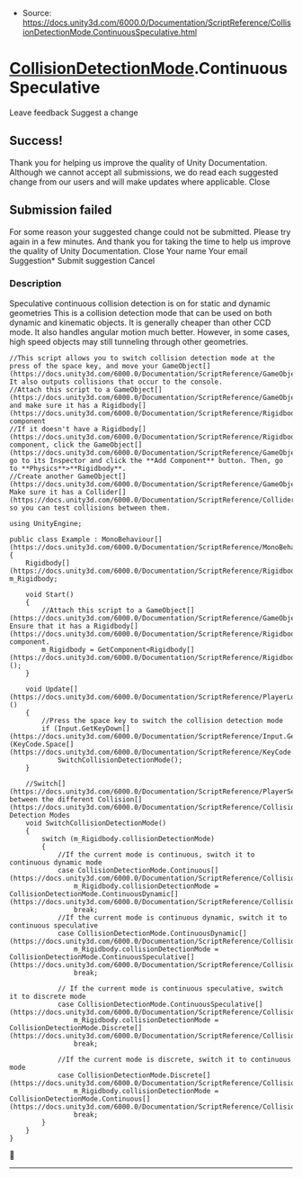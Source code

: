 * Source: https://docs.unity3d.com/6000.0/Documentation/ScriptReference/CollisionDetectionMode.ContinuousSpeculative.html

#  [CollisionDetectionMode](https://docs.unity3d.com/6000.0/Documentation/ScriptReference/CollisionDetectionMode.html).ContinuousSpeculative
Leave feedback
Suggest a change
## Success!
Thank you for helping us improve the quality of Unity Documentation. Although we cannot accept all submissions, we do read each suggested change from our users and will make updates where applicable.
Close
## Submission failed
For some reason your suggested change could not be submitted. Please <a>try again</a> in a few minutes. And thank you for taking the time to help us improve the quality of Unity Documentation.
Close
Your name Your email Suggestion* Submit suggestion
Cancel
### Description
Speculative continuous collision detection is on for static and dynamic geometries
This is a collision detection mode that can be used on both dynamic and kinematic objects. It is generally cheaper than other CCD mode. It also handles angular motion much better. However, in some cases, high speed objects may still tunneling through other geometries. 
```
//This script allows you to switch collision detection mode at the press of the space key, and move your GameObject[](https://docs.unity3d.com/6000.0/Documentation/ScriptReference/GameObject.html). It also outputs collisions that occur to the console.
//Attach this script to a GameObject[](https://docs.unity3d.com/6000.0/Documentation/ScriptReference/GameObject.html) and make sure it has a Rigidbody[](https://docs.unity3d.com/6000.0/Documentation/ScriptReference/Rigidbody.html) component
//If it doesn't have a Rigidbody[](https://docs.unity3d.com/6000.0/Documentation/ScriptReference/Rigidbody.html) component, click the GameObject[](https://docs.unity3d.com/6000.0/Documentation/ScriptReference/GameObject.html), go to its Inspector and click the **Add Component** button. Then, go to **Physics**>**Rigidbody**.
//Create another GameObject[](https://docs.unity3d.com/6000.0/Documentation/ScriptReference/GameObject.html). Make sure it has a Collider[](https://docs.unity3d.com/6000.0/Documentation/ScriptReference/Collider.html), so you can test collisions between them.  
  
using UnityEngine;  
  
public class Example : MonoBehaviour[](https://docs.unity3d.com/6000.0/Documentation/ScriptReference/MonoBehaviour.html)
{
    Rigidbody[](https://docs.unity3d.com/6000.0/Documentation/ScriptReference/Rigidbody.html) m_Rigidbody;  
  
    void Start()
    {
        //Attach this script to a GameObject[](https://docs.unity3d.com/6000.0/Documentation/ScriptReference/GameObject.html). Ensure that it has a Rigidbody[](https://docs.unity3d.com/6000.0/Documentation/ScriptReference/Rigidbody.html) component.
        m_Rigidbody = GetComponent<Rigidbody[](https://docs.unity3d.com/6000.0/Documentation/ScriptReference/Rigidbody.html)>();
    }  
  
    void Update[](https://docs.unity3d.com/6000.0/Documentation/ScriptReference/PlayerLoop.Update.html)()
    {
        //Press the space key to switch the collision detection mode
        if (Input.GetKeyDown[](https://docs.unity3d.com/6000.0/Documentation/ScriptReference/Input.GetKeyDown.html)(KeyCode.Space[](https://docs.unity3d.com/6000.0/Documentation/ScriptReference/KeyCode.Space.html)))
            SwitchCollisionDetectionMode();
    }  
  
    //Switch[](https://docs.unity3d.com/6000.0/Documentation/ScriptReference/PlayerSettings.Switch.html) between the different Collision[](https://docs.unity3d.com/6000.0/Documentation/ScriptReference/Collision.html) Detection Modes
    void SwitchCollisionDetectionMode()
    {
        switch (m_Rigidbody.collisionDetectionMode)
        {
            //If the current mode is continuous, switch it to continuous dynamic mode
            case CollisionDetectionMode.Continuous[](https://docs.unity3d.com/6000.0/Documentation/ScriptReference/CollisionDetectionMode.Continuous.html):
                m_Rigidbody.collisionDetectionMode = CollisionDetectionMode.ContinuousDynamic[](https://docs.unity3d.com/6000.0/Documentation/ScriptReference/CollisionDetectionMode.ContinuousDynamic.html);
                break;
            //If the current mode is continuous dynamic, switch it to continuous speculative
            case CollisionDetectionMode.ContinuousDynamic[](https://docs.unity3d.com/6000.0/Documentation/ScriptReference/CollisionDetectionMode.ContinuousDynamic.html):
                m_Rigidbody.collisionDetectionMode = CollisionDetectionMode.ContinuousSpeculative[](https://docs.unity3d.com/6000.0/Documentation/ScriptReference/CollisionDetectionMode.ContinuousSpeculative.html);
                break;  
  
            // If the current mode is continuous speculative, switch it to discrete mode
            case CollisionDetectionMode.ContinuousSpeculative[](https://docs.unity3d.com/6000.0/Documentation/ScriptReference/CollisionDetectionMode.ContinuousSpeculative.html):
                m_Rigidbody.collisionDetectionMode = CollisionDetectionMode.Discrete[](https://docs.unity3d.com/6000.0/Documentation/ScriptReference/CollisionDetectionMode.Discrete.html);
                break;  
  
            //If the current mode is discrete, switch it to continuous mode
            case CollisionDetectionMode.Discrete[](https://docs.unity3d.com/6000.0/Documentation/ScriptReference/CollisionDetectionMode.Discrete.html):
                m_Rigidbody.collisionDetectionMode = CollisionDetectionMode.Continuous[](https://docs.unity3d.com/6000.0/Documentation/ScriptReference/CollisionDetectionMode.Continuous.html);
                break;
        }
    }
}

```

* * *
